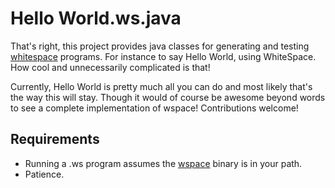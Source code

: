 # Hello World.ws.java

That's right, this project provides java classes for generating and testing [whitespace](http://compsoc.dur.ac.uk/whitespace/index.php) programs. For instance to say Hello World, using WhiteSpace. How cool and unnecessarily complicated is that!

Currently, Hello World is pretty much all you can do and most likely that's the way this will stay. Though it would of course be awesome beyond words to see a complete implementation of wspace! Contributions welcome!

## Requirements

* Running a .ws program assumes the [wspace](http://compsoc.dur.ac.uk/whitespace/download.php) binary is in your path.
* Patience.
